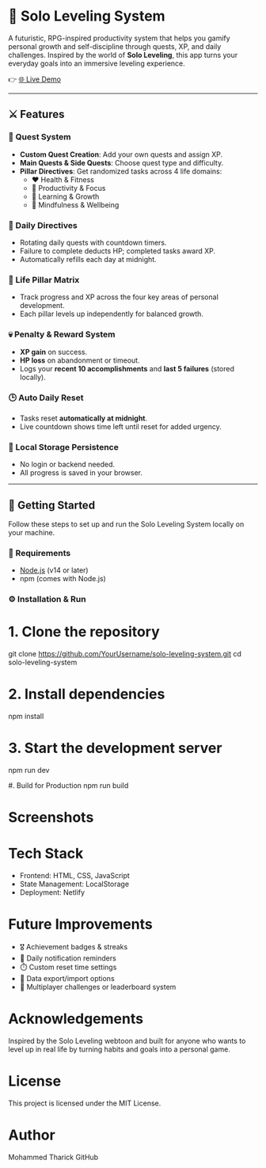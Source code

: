 # 🌌 Solo Leveling System

A futuristic, RPG-inspired productivity system that helps you gamify personal growth and self-discipline through quests, XP, and daily challenges. Inspired by the world of **Solo Leveling**, this app turns your everyday goals into an immersive leveling experience.

👉 [🌐 Live Demo](https://solo-leveling-system.netlify.app/)

---

## ⚔️ Features

### 🎯 Quest System
- **Custom Quest Creation**: Add your own quests and assign XP.
- **Main Quests & Side Quests**: Choose quest type and difficulty.
- **Pillar Directives**: Get randomized tasks across 4 life domains:
  - ❤️ Health & Fitness
  - 🚀 Productivity & Focus
  - 🧠 Learning & Growth
  - 🧘 Mindfulness & Wellbeing

### 📆 Daily Directives
- Rotating daily quests with countdown timers.
- Failure to complete deducts HP; completed tasks award XP.
- Automatically refills each day at midnight.

### 🧠 Life Pillar Matrix
- Track progress and XP across the four key areas of personal development.
- Each pillar levels up independently for balanced growth.

### 💀 Penalty & Reward System
- **XP gain** on success.
- **HP loss** on abandonment or timeout.
- Logs your **recent 10 accomplishments** and **last 5 failures** (stored locally).

### 🕒 Auto Daily Reset
- Tasks reset **automatically at midnight**.
- Live countdown shows time left until reset for added urgency.

### 💾 Local Storage Persistence
- No login or backend needed.
- All progress is saved in your browser.

---

## 🚀 Getting Started

Follow these steps to set up and run the Solo Leveling System locally on your machine.

### 🔧 Requirements

- [Node.js](https://nodejs.org/) (v14 or later)
- npm (comes with Node.js)

### ⚙️ Installation & Run

# 1. Clone the repository
git clone https://github.com/YourUsername/solo-leveling-system.git
cd solo-leveling-system

# 2. Install dependencies
npm install

# 3. Start the development server
npm run dev

#. Build for Production
npm run build

# Screenshots



# Tech Stack
- Frontend: HTML, CSS, JavaScript
- State Management: LocalStorage
- Deployment: Netlify

# Future Improvements
- 🎖️ Achievement badges & streaks
- 🔔 Daily notification reminders
- ⏱️ Custom reset time settings
- 🔄 Data export/import options
- 🤝 Multiplayer challenges or leaderboard system

# Acknowledgements
Inspired by the Solo Leveling webtoon and built for anyone who wants to level up in real life by turning habits and goals into a personal game.

# License
This project is licensed under the MIT License.

# Author
Mohammed Tharick
GitHub

